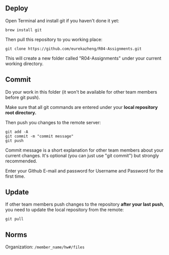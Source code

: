 ## Deploy

Open Terminal and install git if you haven't done it yet:
```
brew install git
```

Then pull this repository to you working place:
```
git clone https://github.com/eurekazheng/R04-Assignments.git
```

This will create a new folder called "R04-Assignments" under your current working directory.

## Commit

Do your work in this folder (it won't be available for other team members before git push).

Make sure that all git commands are entered under your **local repository root directory.**

Then push you changes to the remote server:
```
git add -A
git commit -m "commit message"
git push
```

Commit message is a short explanation for other team members about your current changes. It's optional (you can just use "git commit") but strongly recommended.

Enter your Github E-mail and password for Username and Password for the first time.

## Update

If other team members push changes to the repository **after your last push**, you need to update the local repository from the remote:
```
git pull
```

## Norms

Organization:
```/member_name/hw#/files```
